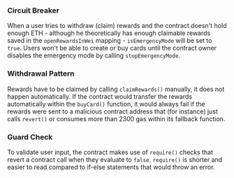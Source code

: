 ### Circuit Breaker

When a user tries to withdraw (claim) rewards and the contract doesn't hold enough ETH - although he theoretically has enough claimable rewards saved in the `openRewardsInWei` mapping - `isEmergencyMode` will be set to `true`. Users won't be able to create or buy cards until the contract owner disables the emergency mode by calling `stopEmergencyMode`.

### Withdrawal Pattern

Rewards have to be claimed by calling `claimRewards()` manually, it does not happen automatically. If the contract would transfer the rewards automatically within the `buyCard()` function, it would always fail if the rewards were sent to a malicious contract address that (for instance) just calls `revert()` or consumes more than 2300 gas within its fallback function.

### Guard Check

To validate user input, the contract makes use of `require()` checks that revert a contract call when they evaluate to `false`. `require()` is shorter and easier to read compared to if-else statements that would throw an error.
